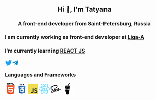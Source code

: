 <h2 align="center">Hi 👋, I'm Tatyana</h2>
<h3 align="center">A front-end developer from Saint-Petersburg, Russia</h3>
<h3>I am currently working as front-end developer at <a href="https://ligaa.agency/" target="_blank" rel="nofollow noopener noreferrer">Liga-A</a></h3>
<h3>I’m currently learning <a href="https://reactjs.org/" target="_blank" rel="nofollow noopener noreferrer">REACT JS</a></h3>


<a href="https://twitter.com/tkyzmina" target="blank"><img align="left" src="icons/twitter.svg" alt="tkyzmina" width="22px" /></a>
  <a href="https://t.me/tkyzmina">
  <img align="left" alt="tkyzmina's Telegram" width="22px" src="icons/telegram.svg" />
</a>
<br />

### Languages and Frameworks

<img align="left" src="icons/html.svg" width="36" />
<img align="left" src="icons/css3.svg"   width="36" />
<img align="left" src="icons/js.svg"  width="36" />
<img align="left" src="icons/react.svg"  width="36" />
<img align="left" src="icons/sass.svg"  width="36" />
<img align="left" src="icons/gulp.svg" width="36" />

<br />
<br />
<br />